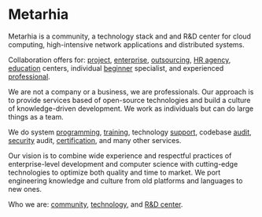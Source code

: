 # Metarhia

Metarhia is a community, a technology stack and and R&D center for cloud
computing, high-intensive network applications and distributed systems.

Сollaboration offers for: [project](project.md), [enterprise](enterprise.md), [outsourcing](outsourcing.md), [HR agency](hr.md),
[education](education.md) centers, individual [beginner](beginner.md) specialist, and experienced
[professional](professional.md).

We are not a company or a business, we are professionals. Our approach is
to provide services based of open-source technologies and build a culture
of knowledge-driven development. We work as individuals but can do large
things as a team.

We do system [programming](programming.md), [training](training.md), technology [support](support.md), codebase [audit](audit.md),
[security](security.md) audit, [certification](certification.md), and many other services.

Our vision is to combine wide experience and respectful practices of
enterprise-level development and computer science with cutting-edge
technologies to optimize both quality and time to market. We port
engineering knowledge and culture from old platforms and languages to new
ones.

Who we are: [community](community.md), [technology](technology.md), and [R&D center](rnd.md).
